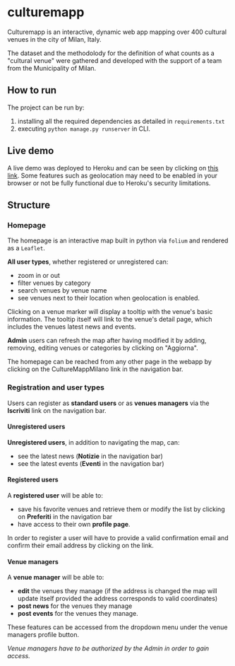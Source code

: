 # culturemapp
Culturemapp is an interactive, dynamic web app mapping over 400 cultural venues in the city of Milan, Italy. 

The dataset and the methodolody for the definition of what counts as a "cultural venue" were gathered and developed with the support of a team from the Municipality of Milan. 


## How to run

The project can be run by:

1. installing all the required dependencies as detailed in `requirements.txt`
2. executing `python manage.py runserver` in CLI.

## Live demo

A live demo was deployed to Heroku and can be seen by clicking on [this link](https://culturemapp.herokuapp.com). Some features such as geolocation may need to be enabled in your browser or not be fully functional due to Heroku's security limitations.

## Structure

### Homepage

The homepage is an interactive map built in python via `folium` and rendered as a `Leaflet`. 

**All user types**, whether registered or unregistered can: 

* zoom in or out 
* filter venues by category
* search venues by venue name
* see venues next to their location when geolocation is enabled.

Clicking on a venue marker will display a tooltip with the venue's basic information. The tooltip itself will link to the venue's detail page, which includes the venues latest news and events.

**Admin** users can refresh the map after having modified it by adding, removing, editing venues or categories by clicking on "Aggiorna".

The homepage can be reached from any other page in the webapp by clicking on the CultureMappMilano link in the navigation bar.

### Registration and user types

Users can register as **standard users** or as **venues managers** via the **Iscriviti** link on the navigation bar. 

#### Unregistered users

**Unregistered users**, in addition to navigating the map, can:

* see the latest news (**Notizie** in the navigation bar)
* see the latest events (**Eventi** in the navigation bar)

#### Registered users

A **registered user** will be able to:

* save his favorite venues and retrieve them or modify the list by clicking on **Preferiti** in the navigation bar
* have access to their own **profile page**.

In order to register a user will have to provide a valid confirmation email and confirm their email address by clicking on the link. 

#### Venue managers

A **venue manager** will be able to: 

* **edit** the venues they manage (if the address is changed the map will update itself provided the address corresponds to valid coordinates)
* **post news** for the venues they manage
* **post events** for the venues they manage.

These features can be accessed from the dropdown menu under the venue managers profile button.

*Venue managers have to be authorized by the Admin in order to gain access.*

